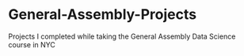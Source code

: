 # General-Assembly-Projects
Projects I completed while taking the General Assembly Data Science course in NYC
